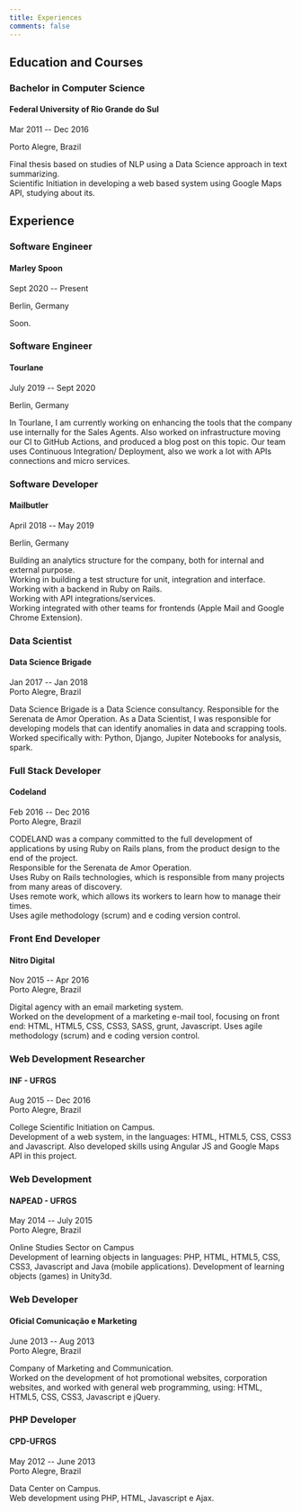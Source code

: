 ```yaml
---
title: Experiences
comments: false
---
```


## Education and Courses

### Bachelor in Computer Science

#### Federal University of Rio Grande do Sul

Mar 2011 -- Dec 2016

Porto Alegre, Brazil

Final thesis based on studies of NLP using a Data Science approach in text summarizing.  
Scientific Initiation in developing a web based system using Google Maps API, studying about its.

## Experience

### Software Engineer

#### Marley Spoon

Sept 2020 -- Present

Berlin, Germany

Soon.

### Software Engineer

#### Tourlane

July 2019 -- Sept 2020

Berlin, Germany

In Tourlane, I am currently working on enhancing the tools that the company use internally for the Sales Agents.
Also worked on infrastructure moving our CI to GitHub Actions, and produced a blog post on this topic.
Our team uses Continuous Integration/ Deployment, also we work a lot with APIs connections and micro services.  

### Software Developer

#### Mailbutler

April 2018 -- May 2019

Berlin, Germany

Building an analytics structure for the company, both for internal and external purpose.  
Working in building a test structure for unit, integration and interface.  
Working with a backend in Ruby on Rails.  
Working with API integrations/services.  
Working integrated with other teams for frontends (Apple Mail and Google Chrome Extension).

### Data Scientist

#### Data Science Brigade

Jan 2017 -- Jan 2018  
Porto Alegre, Brazil

Data Science Brigade is a Data Science consultancy. Responsible for the Serenata de Amor Operation. As a Data Scientist, I was responsible for developing models that can identify anomalies in data and scrapping tools.  
Worked specifically with: Python, Django, Jupiter Notebooks for analysis, spark.

### Full Stack Developer

#### Codeland

Feb 2016 -- Dec 2016  
Porto Alegre, Brazil

CODELAND was a company committed to the full development of applications by using Ruby on Rails plans, from the product design to the end of the project.  
Responsible for the Serenata de Amor Operation.  
Uses Ruby on Rails technologies, which is responsible from many projects from many areas of discovery.  
Uses remote work, which allows its workers to learn how to manage their times.  
Uses agile methodology (scrum) and e coding version control.

### Front End Developer

#### Nitro Digital

Nov 2015 -- Apr 2016  
Porto Alegre, Brazil

Digital agency with an email marketing system.  
Worked on the development of a marketing e-mail tool, focusing on front end: HTML, HTML5, CSS, CSS3, SASS, grunt, Javascript. Uses agile methodology (scrum) and e coding version control.

### Web Development Researcher

#### INF - UFRGS

Aug 2015 -- Dec 2016  
Porto Alegre, Brazil

College Scientific Initiation on Campus.  
Development of a web system, in the languages: HTML, HTML5, CSS, CSS3 and Javascript. Also developed skills using Angular JS and Google Maps API in this project.

### Web Development

#### NAPEAD - UFRGS

May 2014 -- July 2015  
Porto Alegre, Brazil

Online Studies Sector on Campus  
Development of learning objects in languages: PHP, HTML, HTML5, CSS, CSS3, Javascript and Java (mobile applications). Development of learning objects (games) in Unity3d.

### Web Developer

#### Oficial Comunicação e Marketing

June 2013 -- Aug 2013  
Porto Alegre, Brazil

Company of Marketing and Communication.  
Worked on the development of hot promotional websites, corporation websites, and worked with general web programming, using: HTML, HTML5, CSS, CSS3, Javascript e jQuery.

### PHP Developer

#### CPD-UFRGS

May 2012 -- June 2013  
Porto Alegre, Brazil

Data Center on Campus.  
Web development using PHP, HTML, Javascript e Ajax.

